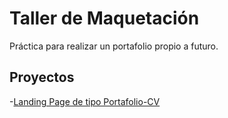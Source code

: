 # Taller de Maquetación

Práctica para realizar un portafolio propio a futuro.

## Proyectos

  -[Landing Page de tipo Portafolio-CV](https://matiasConchaSoto96.github.io/proyectos/taller-maquetacion-jonmircha-portafolio-cv)